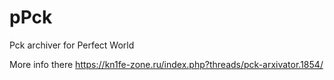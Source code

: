 # pPck
Pck archiver for Perfect World

More info there https://kn1fe-zone.ru/index.php?threads/pck-arxivator.1854/
